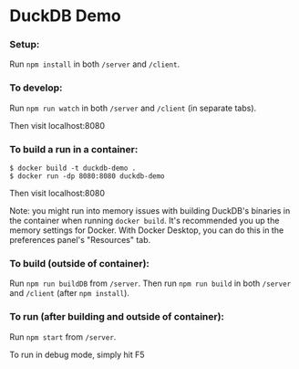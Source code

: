 # DuckDB Demo

### Setup:

Run `npm install` in both `/server` and `/client`.

### To develop:

Run `npm run watch` in both `/server` and `/client` (in separate tabs).

Then visit localhost:8080

### To build a run in a container:

```
$ docker build -t duckdb-demo .
$ docker run -dp 8080:8080 duckdb-demo
```

Then visit localhost:8080

Note: you might run into memory issues with building DuckDB's binaries in the container when running `docker build`. It's recommended you up the memory settings for Docker. With Docker Desktop, you can do this in the preferences panel's "Resources" tab.

### To build (outside of container):

Run `npm run buildDB` from `/server`.
Then run `npm run build` in both `/server` and `/client` (after `npm install`).

### To run (after building and outside of container):

Run `npm start` from `/server`.

To run in debug mode, simply hit F5
